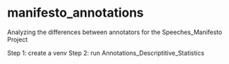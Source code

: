 # manifesto_annotations

Analyzing the differences between annotators for the Speeches_Manifesto Project 

Step 1: create a venv 
Step 2: run Annotations_Descriptitive_Statistics

